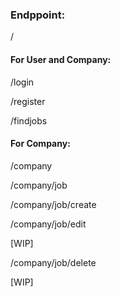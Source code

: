 <h3>Endppoint:</h3>
<p>/</p>
<h4>For User and Company:</h4>
<p>/login</p>
<p>/register</p>
<p>/findjobs</p>
<h4>For Company:</h4>
<p>/company</p>
<p>/company/job</p>
<p>/company/job/create</p>
<p>/company/job/edit</p> [WIP]
<p>/company/job/delete</p> [WIP]
